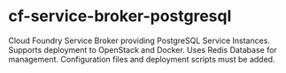 # cf-service-broker-postgresql
Cloud Foundry Service Broker providing PostgreSQL Service Instances. Supports deployment to OpenStack and Docker. Uses Redis Database for management. Configuration files and deployment scripts must be added.

